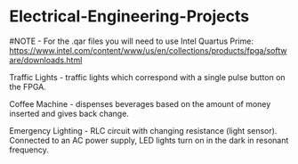 # Electrical-Engineering-Projects
#NOTE - For the .qar files you will need to use Intel Quartus Prime: https://www.intel.com/content/www/us/en/collections/products/fpga/software/downloads.html 

Traffic Lights - traffic lights which correspond with a single pulse button on the FPGA.

Coffee Machine - dispenses beverages based on the amount of money inserted and gives back change.

Emergency Lighting - RLC circuit with changing resistance (light sensor). Connected to an AC power supply, LED lights turn on in the dark in resonant frequency.

